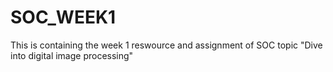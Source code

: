 # SOC_WEEK1
This is containing the week 1 reswource and assignment of SOC topic "Dive into digital image processing"
